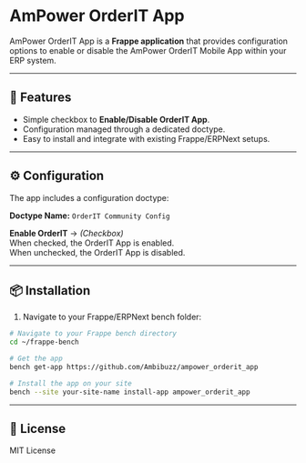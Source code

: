 # AmPower OrderIT App

AmPower OrderIT App is a **Frappe application** that provides configuration options to enable or disable the AmPower OrderIT Mobile App within your ERP system.

---

## 🚀 Features

- Simple checkbox to **Enable/Disable OrderIT App**.
- Configuration managed through a dedicated doctype.
- Easy to install and integrate with existing Frappe/ERPNext setups.

---

## ⚙️ Configuration

The app includes a configuration doctype:

**Doctype Name:** `OrderIT Community Config`

**Enable OrderIT** → *(Checkbox)*  
  When checked, the OrderIT App is enabled.  
  When unchecked, the OrderIT App is disabled.

---

## 📦 Installation

1. Navigate to your Frappe/ERPNext bench folder:

```bash
# Navigate to your Frappe bench directory
cd ~/frappe-bench

# Get the app
bench get-app https://github.com/Ambibuzz/ampower_orderit_app

# Install the app on your site
bench --site your-site-name install-app ampower_orderit_app
```

---
## 📄 License

MIT License
